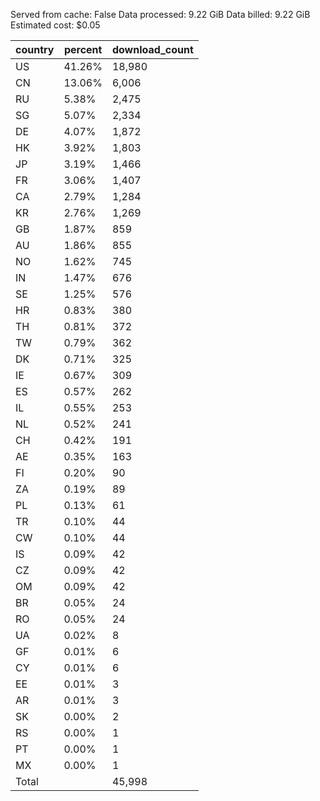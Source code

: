 Served from cache: False
Data processed: 9.22 GiB
Data billed: 9.22 GiB
Estimated cost: $0.05

| country | percent | download_count |
| ------- | ------- | -------------- |
| US      |  41.26% |         18,980 |
| CN      |  13.06% |          6,006 |
| RU      |   5.38% |          2,475 |
| SG      |   5.07% |          2,334 |
| DE      |   4.07% |          1,872 |
| HK      |   3.92% |          1,803 |
| JP      |   3.19% |          1,466 |
| FR      |   3.06% |          1,407 |
| CA      |   2.79% |          1,284 |
| KR      |   2.76% |          1,269 |
| GB      |   1.87% |            859 |
| AU      |   1.86% |            855 |
| NO      |   1.62% |            745 |
| IN      |   1.47% |            676 |
| SE      |   1.25% |            576 |
| HR      |   0.83% |            380 |
| TH      |   0.81% |            372 |
| TW      |   0.79% |            362 |
| DK      |   0.71% |            325 |
| IE      |   0.67% |            309 |
| ES      |   0.57% |            262 |
| IL      |   0.55% |            253 |
| NL      |   0.52% |            241 |
| CH      |   0.42% |            191 |
| AE      |   0.35% |            163 |
| FI      |   0.20% |             90 |
| ZA      |   0.19% |             89 |
| PL      |   0.13% |             61 |
| TR      |   0.10% |             44 |
| CW      |   0.10% |             44 |
| IS      |   0.09% |             42 |
| CZ      |   0.09% |             42 |
| OM      |   0.09% |             42 |
| BR      |   0.05% |             24 |
| RO      |   0.05% |             24 |
| UA      |   0.02% |              8 |
| GF      |   0.01% |              6 |
| CY      |   0.01% |              6 |
| EE      |   0.01% |              3 |
| AR      |   0.01% |              3 |
| SK      |   0.00% |              2 |
| RS      |   0.00% |              1 |
| PT      |   0.00% |              1 |
| MX      |   0.00% |              1 |
| Total   |         |         45,998 |

